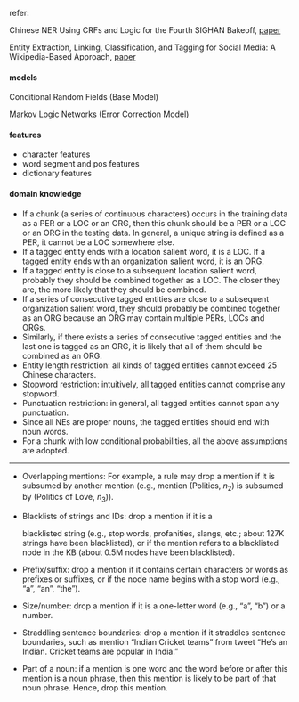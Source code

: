 refer:

Chinese NER Using CRFs and Logic for the Fourth SIGHAN Bakeoff, [paper](https://www.aclweb.org/anthology/I08-4016)

Entity Extraction, Linking, Classification, and Tagging for Social Media: A Wikipedia-Based Approach, [paper](http://pages.cs.wisc.edu/~anhai/papers/doctagger-vldb13.pdf)



#### models

Conditional Random Fields (Base Model)

Markov Logic Networks (Error Correction Model)





#### features

+ character features
+ word segment and pos features
+ dictionary features



#### domain knowledge

+ If a chunk (a series of continuous characters) occurs in the
  training data as a PER or a LOC or an ORG, then this
  chunk should be a PER or a LOC or an ORG in the testing
  data. In general, a unique string is defined as a PER, it
  cannot be a LOC somewhere else.
+ If a tagged entity ends with a location salient word, it is a
  LOC. If a tagged entity ends with an organization salient
  word, it is an ORG.
+ If a tagged entity is close to a subsequent location salient
  word, probably they should be combined together as a
  LOC. The closer they are, the more likely that they should
  be combined.
+ If a series of consecutive tagged entities are close to a subsequent
  organization salient word, they should probably
  be combined together as an ORG because an ORG may
  contain multiple PERs, LOCs and ORGs.
+ Similarly, if there exists a series of consecutive tagged entities
  and the last one is tagged as an ORG, it is likely that
  all of them should be combined as an ORG.
+ Entity length restriction: all kinds of tagged entities cannot
  exceed 25 Chinese characters.
+ Stopword restriction: intuitively, all tagged entities cannot
  comprise any stopword.
+ Punctuation restriction: in general, all tagged entities cannot
  span any punctuation.
+ Since all NEs are proper nouns, the tagged entities should
  end with noun words.
+ For a chunk with low conditional probabilities, all the
  above assumptions are adopted.

---

+ Overlapping mentions: For example, a rule may drop
  a mention if it is subsumed by another mention (e.g.,
  mention (Politics, $n_2$) is subsumed by (Politics of Love,
  $n_3$)).

+ Blacklists of strings and IDs: drop a mention if it is a

  blacklisted string (e.g., stop words, profanities, slangs,
  etc.; about 127K strings have been blacklisted), or if
  the mention refers to a blacklisted node in the KB
  (about 0.5M nodes have been blacklisted).

+ Prefix/suffix: drop a mention if it contains certain
  characters or words as prefixes or suffixes, or if the
  node name begins with a stop word (e.g., “a”, “an”,
  “the”).

+ Size/number: drop a mention if it is a one-letter word
  (e.g., “a”, “b”) or a number.

+ Straddling sentence boundaries: drop a mention if it
  straddles sentence boundaries, such as mention “Indian
  Cricket teams” from tweet “He’s an Indian. Cricket
  teams are popular in India.”

+ Part of a noun: if a mention is one word and the word
  before or after this mention is a noun phrase, then
  this mention is likely to be part of that noun phrase.
  Hence, drop this mention.



